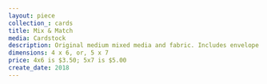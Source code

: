 ```yaml
---
layout: piece
collection_: cards
title: Mix & Match
media: Cardstock
description: Original medium mixed media and fabric. Includes envelope.
dimensions: 4 x 6, or, 5 x 7
price: 4x6 is $3.50; 5x7 is $5.00
create_date: 2018
---
```

